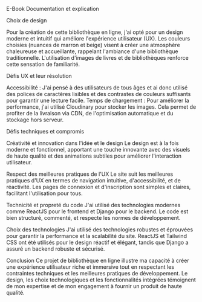 E-Book
Documentation et explication

Choix de design

Pour la création de cette bibliothèque en ligne, j'ai opté pour un design moderne et intuitif qui améliore l'expérience utilisateur (UX). Les couleurs choisies (nuances de marron et beige) visent à créer une atmosphère chaleureuse et accueillante, rappelant l'ambiance d'une bibliothèque traditionnelle. L'utilisation d'images de livres et de bibliothèques renforce cette sensation de familiarité.

Défis UX et leur résolution

Accessibilité : 
J'ai pensé à des utilisateurs de tous âges et ai donc utilisé des polices de caractères lisibles et des contrastes de couleurs suffisants pour garantir une lecture facile.
Temps de chargement : Pour améliorer la performance, j'ai utilisé Cloudinary pour stocker les images. Cela permet de profiter de la livraison via CDN, de l'optimisation automatique et du stockage hors serveur.

Défis techniques et compromis

Créativité et innovation dans l'idée et le design
Le design est à la fois moderne et fonctionnel, apportant une touche innovante avec des visuels de haute qualité et des animations subtiles pour améliorer l'interaction utilisateur.

Respect des meilleures pratiques de l'UX
Le site suit les meilleures pratiques d'UX en termes de navigation intuitive, d'accessibilité, et de réactivité. Les pages de connexion et d'inscription sont simples et claires, facilitant l'utilisation pour tous.

Technicité et propreté du code
J'ai utilisé des technologies modernes comme ReactJS pour le frontend et Django pour le backend. Le code est bien structuré, commenté, et respecte les normes de développement.

Choix des technologies
J'ai utilisé des technologies robustes et éprouvées pour garantir la performance et la scalabilité du site. ReactJS et Tailwind CSS ont été utilisés pour le design réactif et élégant, tandis que Django a assuré un backend robuste et sécurisé.

Conclusion
Ce projet de bibliothèque en ligne illustre ma capacité à créer une expérience utilisateur riche et immersive tout en respectant les contraintes techniques et les meilleures pratiques de développement. Le design, les choix technologiques et les fonctionnalités intégrées témoignent de mon expertise et de mon engagement à fournir un produit de haute qualité.
